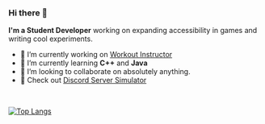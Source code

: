 ### Hi there 👋


**I'm a Student Developer** working on expanding accessibility in games and writing cool experiments.

- 🔭 I’m currently working on [Workout Instructor](https://github.com/Brazil-0034/Workout-Instructor)
- 🌱 I’m currently learning **C++** and **Java**
- 👯 I’m looking to collaborate on absolutely anything.
- 🤖 Check out [Discord Server Simulator](https://github.com/Brazil-0034/Discord-Server-Simulator)

<br>

[![Top Langs](https://github-readme-stats.vercel.app/api/top-langs/?username=Brazil-0034&theme=onedark&layout=compact)](https://github.com/anuraghazra/github-readme-stats)
